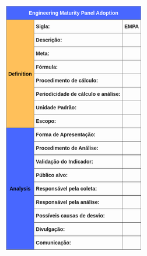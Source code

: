 <style type="text/css">
.tg  {border-collapse:collapse;border-spacing:0;}
.tg td{border-color:black;border-style:solid;border-width:1px;font-family:Arial, sans-serif;font-size:14px;
  overflow:hidden;padding:10px 5px;word-break:normal;}
.tg th{border-color:black;border-style:solid;border-width:1px;font-family:Arial, sans-serif;font-size:14px;
  font-weight:normal;overflow:hidden;padding:10px 5px;word-break:normal;}
.tg .tg-9wq8{border-color:inherit;text-align:center;vertical-align:middle;font-weight:bold;}
.definicao{background-color:#FFC05A;}
.color-black{color:black;}
.color-white{color:white;}
.analise{background-color:#4867FF;}
.tg .tg-0pky{border-color:inherit;text-align:left;vertical-align:top;font-weight:bold;}
</style>
<table class="tg">
<thead>
  <tr>
    <th class="tg-9wq8 color-white analise" colspan="8">Engineering Maturity Panel Adoption</th>
  </tr>
  <tr>
    <th class="tg-9wq8 definicao color-black" rowspan="8">Definition </th>
    <th class="tg-0pky">Sigla:</th>
    <th class="tg-0pky">EMPA</th>
  </tr>
  <tr>
    <th class="tg-0pky">Descrição:</th>
    <th class="tg-0pky"> </th>
  </tr>
  <tr>
    <th class="tg-0pky">Meta:</th>
    <th class="tg-0pky"> </th>
  </tr>
  <tr>
    <th class="tg-0pky">Fórmula:</th>
    <th class="tg-0pky"> </th>
  </tr>
  <tr>
    <th class="tg-0pky">Procedimento de cálculo:</th>
    <th class="tg-0pky"> </th>
  </tr>
  <tr>
    <th class="tg-0pky">Periodicidade de cálculo e análise:</th>
    <th class="tg-0pky"> </th>
  </tr>
  <tr>
    <th class="tg-0pky">Unidade Padrão:</th>
    <th class="tg-0pky"> </th>
  </tr>
  <tr>
    <th class="tg-0pky">Escopo:</th>
    <th class="tg-0pky"> </th>
  </tr>
</thead>
<tbody>
  <tr>
    <td class="tg-9wq8 analise color-black" rowspan="9">Analysis</td>
    <td class="tg-0pky">Forma de Apresentação:</td>
    <td class="tg-0pky"> </td>
  </tr>
  <tr>
    <td class="tg-0pky">Procedimento de Análise:</td>
    <td class="tg-0pky"> </td>
  </tr>
  <tr>
    <td class="tg-0pky">Validação do Indicador:</td>
    <td class="tg-0pky"> </td>
  </tr>
  <tr>
    <td class="tg-0pky">Público alvo:</td>
    <td class="tg-0pky"> </td>
  </tr>
  <tr>
    <td class="tg-0pky">Responsável pela coleta:</td>
    <td class="tg-0pky"> </td>
  </tr>
  <tr>
    <td class="tg-0pky">Responsável pela análise:</td>
    <td class="tg-0pky"> </td>
  </tr>
  <tr>
    <td class="tg-0pky">Possíveis causas de desvio:</td>
    <td class="tg-0pky"> </td>
  </tr>
  <tr>
    <td class="tg-0pky">Divulgação:</td>
    <td class="tg-0pky"> </td>
  </tr>
  <tr>
    <td class="tg-0pky">Comunicação:</td>
    <td class="tg-0pky"> </td>
  </tr>
</tbody>
</table>